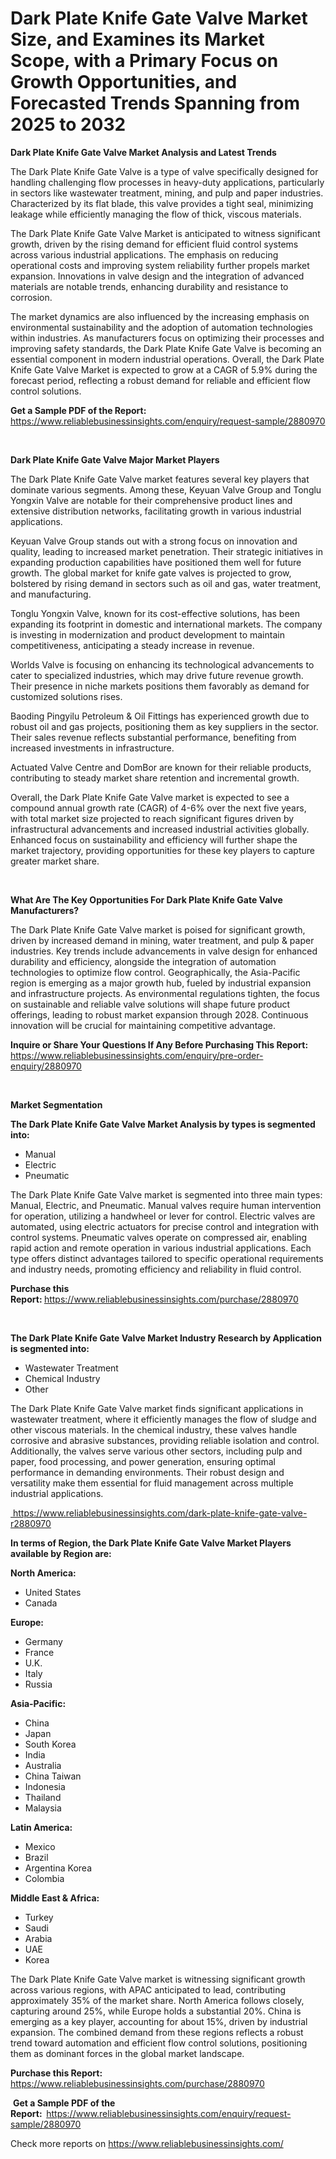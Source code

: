 <p><h1>Dark Plate Knife Gate Valve Market Size, and Examines its Market Scope, with a Primary Focus on Growth Opportunities, and Forecasted Trends Spanning from 2025 to 2032</h1></p><p><strong>Dark Plate Knife Gate Valve Market Analysis and Latest Trends</strong></p>
<p><p>The Dark Plate Knife Gate Valve is a type of valve specifically designed for handling challenging flow processes in heavy-duty applications, particularly in sectors like wastewater treatment, mining, and pulp and paper industries. Characterized by its flat blade, this valve provides a tight seal, minimizing leakage while efficiently managing the flow of thick, viscous materials.</p><p>The Dark Plate Knife Gate Valve Market is anticipated to witness significant growth, driven by the rising demand for efficient fluid control systems across various industrial applications. The emphasis on reducing operational costs and improving system reliability further propels market expansion. Innovations in valve design and the integration of advanced materials are notable trends, enhancing durability and resistance to corrosion.</p><p>The market dynamics are also influenced by the increasing emphasis on environmental sustainability and the adoption of automation technologies within industries. As manufacturers focus on optimizing their processes and improving safety standards, the Dark Plate Knife Gate Valve is becoming an essential component in modern industrial operations. Overall, the Dark Plate Knife Gate Valve Market is expected to grow at a CAGR of 5.9% during the forecast period, reflecting a robust demand for reliable and efficient flow control solutions.</p></p>
<p><strong>Get a Sample PDF of the Report:&nbsp;</strong> <a href="https://www.reliablebusinessinsights.com/enquiry/request-sample/2880970?utm_campaign=2524&utm_medium=2&utm_source=Github&utm_content=ia&utm_term=12032025&utm_id=dark-plate-knife-gate-valve">https://www.reliablebusinessinsights.com/enquiry/request-sample/2880970</a></p>
<p>&nbsp;</p>
<p><strong>Dark Plate Knife Gate Valve Major Market Players</strong></p>
<p><p>The Dark Plate Knife Gate Valve market features several key players that dominate various segments. Among these, Keyuan Valve Group and Tonglu Yongxin Valve are notable for their comprehensive product lines and extensive distribution networks, facilitating growth in various industrial applications.</p><p>Keyuan Valve Group stands out with a strong focus on innovation and quality, leading to increased market penetration. Their strategic initiatives in expanding production capabilities have positioned them well for future growth. The global market for knife gate valves is projected to grow, bolstered by rising demand in sectors such as oil and gas, water treatment, and manufacturing. </p><p>Tonglu Yongxin Valve, known for its cost-effective solutions, has been expanding its footprint in domestic and international markets. The company is investing in modernization and product development to maintain competitiveness, anticipating a steady increase in revenue.</p><p>Worlds Valve is focusing on enhancing its technological advancements to cater to specialized industries, which may drive future revenue growth. Their presence in niche markets positions them favorably as demand for customized solutions rises.</p><p>Baoding Pingyilu Petroleum & Oil Fittings has experienced growth due to robust oil and gas projects, positioning them as key suppliers in the sector. Their sales revenue reflects substantial performance, benefiting from increased investments in infrastructure.</p><p>Actuated Valve Centre and DomBor are known for their reliable products, contributing to steady market share retention and incremental growth.</p><p>Overall, the Dark Plate Knife Gate Valve market is expected to see a compound annual growth rate (CAGR) of 4-6% over the next five years, with total market size projected to reach significant figures driven by infrastructural advancements and increased industrial activities globally. Enhanced focus on sustainability and efficiency will further shape the market trajectory, providing opportunities for these key players to capture greater market share.</p></p>
<p>&nbsp;</p>
<p><strong>What Are The Key Opportunities For Dark Plate Knife Gate Valve Manufacturers?</strong></p>
<p><p>The Dark Plate Knife Gate Valve market is poised for significant growth, driven by increased demand in mining, water treatment, and pulp & paper industries. Key trends include advancements in valve design for enhanced durability and efficiency, alongside the integration of automation technologies to optimize flow control. Geographically, the Asia-Pacific region is emerging as a major growth hub, fueled by industrial expansion and infrastructure projects. As environmental regulations tighten, the focus on sustainable and reliable valve solutions will shape future product offerings, leading to robust market expansion through 2028. Continuous innovation will be crucial for maintaining competitive advantage.</p></p>
<p><strong>Inquire or Share Your Questions If Any Before Purchasing This Report:</strong> <a href="https://www.reliablebusinessinsights.com/enquiry/pre-order-enquiry/2880970?utm_campaign=2524&utm_medium=2&utm_source=Github&utm_content=ia&utm_term=12032025&utm_id=dark-plate-knife-gate-valve">https://www.reliablebusinessinsights.com/enquiry/pre-order-enquiry/2880970</a></p>
<p>&nbsp;</p>
<p><strong>Market Segmentation</strong></p>
<p><strong>The Dark Plate Knife Gate Valve Market Analysis by types is segmented into:</strong></p>
<p><ul><li>Manual</li><li>Electric</li><li>Pneumatic</li></ul></p>
<p><p>The Dark Plate Knife Gate Valve market is segmented into three main types: Manual, Electric, and Pneumatic. Manual valves require human intervention for operation, utilizing a handwheel or lever for control. Electric valves are automated, using electric actuators for precise control and integration with control systems. Pneumatic valves operate on compressed air, enabling rapid action and remote operation in various industrial applications. Each type offers distinct advantages tailored to specific operational requirements and industry needs, promoting efficiency and reliability in fluid control.</p></p>
<p><strong>Purchase this Report:&nbsp;</strong><a href="https://www.reliablebusinessinsights.com/purchase/2880970?utm_campaign=2524&utm_medium=2&utm_source=Github&utm_content=ia&utm_term=12032025&utm_id=dark-plate-knife-gate-valve">https://www.reliablebusinessinsights.com/purchase/2880970</a></p>
<p>&nbsp;</p>
<p><strong>The Dark Plate Knife Gate Valve Market Industry Research by Application is segmented into:</strong></p>
<p><ul><li>Wastewater Treatment</li><li>Chemical Industry</li><li>Other</li></ul></p>
<p><p>The Dark Plate Knife Gate Valve market finds significant applications in wastewater treatment, where it efficiently manages the flow of sludge and other viscous materials. In the chemical industry, these valves handle corrosive and abrasive substances, providing reliable isolation and control. Additionally, the valves serve various other sectors, including pulp and paper, food processing, and power generation, ensuring optimal performance in demanding environments. Their robust design and versatility make them essential for fluid management across multiple industrial applications.</p></p>
<p><a href="https://www.reliablebusinessinsights.com/dark-plate-knife-gate-valve-r2880970?utm_campaign=2524&utm_medium=2&utm_source=Github&utm_content=ia&utm_term=12032025&utm_id=dark-plate-knife-gate-valve">&nbsp;https://www.reliablebusinessinsights.com/dark-plate-knife-gate-valve-r2880970</a></p>
<p><strong>In terms of Region, the Dark Plate Knife Gate Valve Market Players available by Region are:</strong></p>
<p>
    <p> <strong> North America: </strong>
        <ul>
            <li>United States</li>
            <li>Canada</li>
        </ul>
        </p> 
    <p> <strong> Europe: </strong>
        <ul>
            <li>Germany</li>
            <li>France</li>
            <li>U.K.</li>
            <li>Italy</li>
            <li>Russia</li>
        </ul>
        </p> 
    <p> <strong> Asia-Pacific: </strong>
        <ul>
            <li>China</li>
            <li>Japan</li>
            <li>South Korea</li>
            <li>India</li>
            <li>Australia</li>
            <li>China Taiwan</li>
            <li>Indonesia</li>
            <li>Thailand</li>
            <li>Malaysia</li>
        </ul>
        </p> 
    <p> <strong> Latin America: </strong>
        <ul>
            <li>Mexico</li>
            <li>Brazil</li>
            <li>Argentina Korea</li>
            <li>Colombia</li>
        </ul>
        </p> 
    <p> <strong> Middle East & Africa: </strong>
        <ul>
            <li>Turkey</li>
            <li>Saudi</li>
            <li>Arabia</li>
            <li>UAE</li>
            <li>Korea</li>
        </ul>
    </p>
    </p>
<p><p>The Dark Plate Knife Gate Valve market is witnessing significant growth across various regions, with APAC anticipated to lead, contributing approximately 35% of the market share. North America follows closely, capturing around 25%, while Europe holds a substantial 20%. China is emerging as a key player, accounting for about 15%, driven by industrial expansion. The combined demand from these regions reflects a robust trend toward automation and efficient flow control solutions, positioning them as dominant forces in the global market landscape.</p></p>
<p><strong>Purchase this Report: </strong><a href="https://www.reliablebusinessinsights.com/purchase/2880970?utm_campaign=2524&utm_medium=2&utm_source=Github&utm_content=ia&utm_term=12032025&utm_id=dark-plate-knife-gate-valve">https://www.reliablebusinessinsights.com/purchase/2880970</a></p>
<p>&nbsp;<strong>Get a Sample PDF of the Report:&nbsp;&nbsp;</strong><a href="https://www.reliablebusinessinsights.com/enquiry/request-sample/2880970?utm_campaign=2524&utm_medium=2&utm_source=Github&utm_content=ia&utm_term=12032025&utm_id=dark-plate-knife-gate-valve">https://www.reliablebusinessinsights.com/enquiry/request-sample/2880970</a></p>
<p><strong></strong></p>
<p>Check more reports on <a href="https://www.reliablebusinessinsights.com/?utm_campaign=2524&utm_medium=2&utm_source=Github&utm_content=ia&utm_term=12032025&utm_id=dark-plate-knife-gate-valve">https://www.reliablebusinessinsights.com/</a></p>